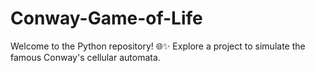 # Conway-Game-of-Life
Welcome to the Python repository! 🌐✨ Explore a project to simulate the famous Conway's cellular automata.
